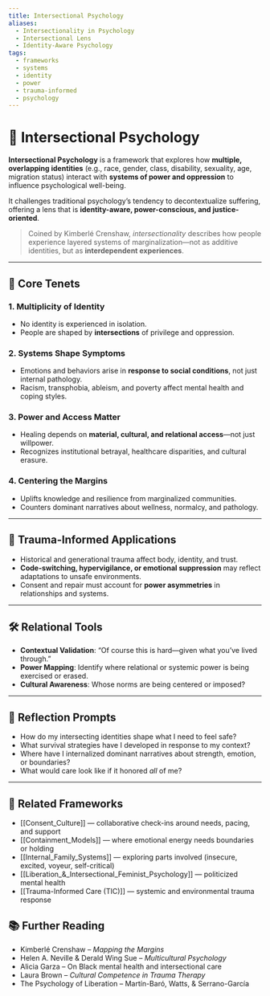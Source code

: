 ```yaml
---
title: Intersectional Psychology
aliases:
  - Intersectionality in Psychology
  - Intersectional Lens
  - Identity-Aware Psychology
tags:
  - frameworks
  - systems
  - identity
  - power
  - trauma-informed
  - psychology
---
```


<!-- @format -->

# 🧠 Intersectional Psychology

**Intersectional Psychology** is a framework that explores how **multiple, overlapping
identities** (e.g., race, gender, class, disability, sexuality, age, migration status)
interact with **systems of power and oppression** to influence psychological well-being.

It challenges traditional psychology’s tendency to decontextualize suffering, offering a
lens that is **identity-aware, power-conscious, and justice-oriented**.

> Coined by Kimberlé Crenshaw, _intersectionality_ describes how people experience
> layered systems of marginalization—not as additive identities, but as **interdependent
> experiences**.

---

## 🧩 Core Tenets

### 1. **Multiplicity of Identity**

- No identity is experienced in isolation.
- People are shaped by **intersections** of privilege and oppression.

### 2. **Systems Shape Symptoms**

- Emotions and behaviors arise in **response to social conditions**, not just internal
  pathology.
- Racism, transphobia, ableism, and poverty affect mental health and coping styles.

### 3. **Power and Access Matter**

- Healing depends on **material, cultural, and relational access**—not just willpower.
- Recognizes institutional betrayal, healthcare disparities, and cultural erasure.

### 4. **Centering the Margins**

- Uplifts knowledge and resilience from marginalized communities.
- Counters dominant narratives about wellness, normalcy, and pathology.

---

## 🧠 Trauma-Informed Applications

- Historical and generational trauma affect body, identity, and trust.
- **Code-switching, hypervigilance, or emotional suppression** may reflect adaptations
  to unsafe environments.
- Consent and repair must account for **power asymmetries** in relationships and
  systems.

---

## 🛠 Relational Tools

- **Contextual Validation**: “Of course this is hard—given what you’ve lived through.”
- **Power Mapping**: Identify where relational or systemic power is being exercised or
  erased.
- **Cultural Awareness**: Whose norms are being centered or imposed?

---

## 💬 Reflection Prompts

- How do my intersecting identities shape what I need to feel safe?
- What survival strategies have I developed in response to my context?
- Where have I internalized dominant narratives about strength, emotion, or boundaries?
- What would care look like if it honored _all_ of me?

---

## 🔗 Related Frameworks

- [[Consent_Culture]] — collaborative check-ins around needs, pacing, and support
- [[Containment_Models]] — where emotional energy needs boundaries or holding
- [[Internal_Family_Systems]] — exploring parts involved (insecure, excited, voyeur,
  self-critical)
- [[Liberation_&_Intersectional_Feminist_Psychology]] — politicized mental health
- [[Trauma-Informed Care (TIC)]] — systemic and environmental trauma response

## 📚 Further Reading

- Kimberlé Crenshaw – _Mapping the Margins_
- Helen A. Neville & Derald Wing Sue – _Multicultural Psychology_
- Alicia Garza – On Black mental health and intersectional care
- Laura Brown – _Cultural Competence in Trauma Therapy_
- The Psychology of Liberation – Martín-Baró, Watts, & Serrano-García
